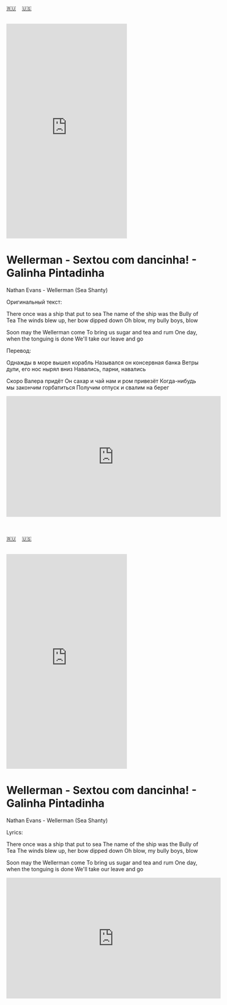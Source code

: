<span id="ru"><a href='#ru'>🇷🇺</a> &nbsp;&nbsp;&nbsp;<a href='#en'>🇺🇸</a> &nbsp;&nbsp;&nbsp;</span><br><br>
<iframe width="315" height="560" src="https://www.youtube.com/embed/vBUwQEy5xZU" frameborder="0" allow="accelerometer; autoplay; clipboard-write; encrypted-media; gyroscope; picture-in-picture; web-share"allowfullscreen></iframe>

# Wellerman - Sextou com dancinha! - Galinha Pintadinha

Nathan Evans - Wellerman (Sea Shanty)

Оригинальный текст:

There once was a ship that put to sea
The name of the ship was the Bully of Tea
The winds blew up, her bow dipped down
Oh blow, my bully boys, blow

Soon may the Wellerman come
To bring us sugar and tea and rum
One day, when the tonguing is done
We'll take our leave and go

Перевод:

Однажды в море вышел корабль
Назывался он консервная банка
Ветры дули, его нос нырял вниз
Навались, парни, навались

Скоро Валера придёт
Он сахар и чай нам и ром привезёт
Когда-нибудь мы закончим горбатиться
Получим отпуск и свалим на берег


<iframe width="560" height="315" src="https://www.youtube.com/embed/hKkqjE8vPqU" title="YouTube video player" frameborder="0" allow="accelerometer; autoplay; clipboard-write; encrypted-media; gyroscope; picture-in-picture; web-share" referrerpolicy="strict-origin-when-cross-origin" allowfullscreen></iframe>

<br><br>
<span id="en"><a href='#ru'>🇷🇺</a> &nbsp;&nbsp;&nbsp;<a href='#en'>🇺🇸</a> &nbsp;&nbsp;&nbsp;</span><br><br>
<iframe width="315" height="560" src="https://www.youtube.com/embed/k4FOT4WDsyk" frameborder="0" allow="accelerometer; autoplay; clipboard-write; encrypted-media; gyroscope; picture-in-picture; web-share"allowfullscreen></iframe>

# Wellerman - Sextou com dancinha! - Galinha Pintadinha

Nathan Evans - Wellerman (Sea Shanty)

Lyrics:

There once was a ship that put to sea
The name of the ship was the Bully of Tea
The winds blew up, her bow dipped down
Oh blow, my bully boys, blow

Soon may the Wellerman come
To bring us sugar and tea and rum
One day, when the tonguing is done
We'll take our leave and go

<iframe width="560" height="315" src="https://www.youtube.com/embed/hKkqjE8vPqU" title="YouTube video player" frameborder="0" allow="accelerometer; autoplay; clipboard-write; encrypted-media; gyroscope; picture-in-picture; web-share" referrerpolicy="strict-origin-when-cross-origin" allowfullscreen></iframe>
<br><br>
